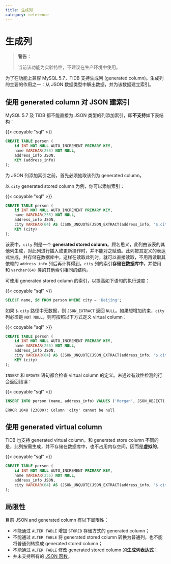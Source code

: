 ```yaml
---
title: 生成列
category: reference
---
```


# 生成列

> **警告：**
>
> 当前该功能为实验特性，不建议在生产环境中使用。

为了在功能上兼容 MySQL 5.7，TiDB 支持生成列 (generated column)。生成列的主要的作用之一：从 JSON 数据类型中解出数据，并为该数据建立索引。

## 使用 generated column 对 JSON 建索引

MySQL 5.7 及 TiDB 都不能直接为 JSON 类型的列添加索引，即**不支持**如下表结构：

{{< copyable "sql" >}}

```sql
CREATE TABLE person (
    id INT NOT NULL AUTO_INCREMENT PRIMARY KEY,
    name VARCHAR(255) NOT NULL,
    address_info JSON,
    KEY (address_info)
);
```

为 JSON 列添加索引之前，首先必须抽取该列为 generated column。

以 `city` generated stored column 为例，你可以添加索引：

{{< copyable "sql" >}}

```sql
CREATE TABLE person (
    id INT NOT NULL AUTO_INCREMENT PRIMARY KEY,
    name VARCHAR(255) NOT NULL,
    address_info JSON,
    city VARCHAR(64) AS (JSON_UNQUOTE(JSON_EXTRACT(address_info, '$.city'))) STORED,
    KEY (city)
);
```

该表中，`city` 列是一个 **generated stored column**。顾名思义，此列由该表的其他列生成，对此列进行插入或更新操作时，并不能对之赋值。此列按其定义的表达式生成，并存储在数据库中，这样在读取此列时，就可以直接读取，不用再读取其依赖的 `address_info` 列后再计算得到。`city` 列的索引**存储在数据库中**，并使用和 `varchar(64)` 类的其他索引相同的结构。

可使用 generated stored column 的索引，以提高如下语句的执行速度：

{{< copyable "sql" >}}

```sql
SELECT name, id FROM person WHERE city = 'Beijing';
```

如果 `$.city` 路径中无数据，则 `JSON_EXTRACT` 返回 `NULL`。如果想增加约束，`city` 列必须是 `NOT NULL`，则可按照以下方式定义 virtual column：

{{< copyable "sql" >}}

```sql
CREATE TABLE person (
    id INT NOT NULL AUTO_INCREMENT PRIMARY KEY,
    name VARCHAR(255) NOT NULL,
    address_info JSON,
    city VARCHAR(64) AS (JSON_UNQUOTE(JSON_EXTRACT(address_info, '$.city'))) STORED NOT NULL,
    KEY (city)
);
```

`INSERT` 和 `UPDATE` 语句都会检查 virtual column 的定义。未通过有效性检测的行会返回错误：

{{< copyable "sql" >}}

```sql
INSERT INTO person (name, address_info) VALUES ('Morgan', JSON_OBJECT('Country', 'Canada'));
```

```
ERROR 1048 (23000): Column 'city' cannot be null
```

## 使用 generated virtual column

TiDB 也支持 generated virtual column，和 generated store column 不同的是，此列按需生成，并不存储在数据库中，也不占用内存空间，因而是**虚拟的**。

{{< copyable "sql" >}}

```sql
CREATE TABLE person (
    id INT NOT NULL AUTO_INCREMENT PRIMARY KEY,
    name VARCHAR(255) NOT NULL,
    address_info JSON,
    city VARCHAR(64) AS (JSON_UNQUOTE(JSON_EXTRACT(address_info, '$.city'))) VIRTUAL
);
```

## 局限性

目前 JSON and generated column 有以下局限性：

- 不能通过 `ALTER TABLE` 增加 `STORED` 存储方式的 generated column；
- 不能通过 `ALTER TABLE` 将 generated stored column 转换为普通列，也不能将普通列转换成 generated stored column；
- 不能通过 `ALTER TABLE` 修改 generated stored column 的**生成列表达式**；
- 并未支持所有的 [JSON 函数](/functions-and-operators/json-functions.md)。
